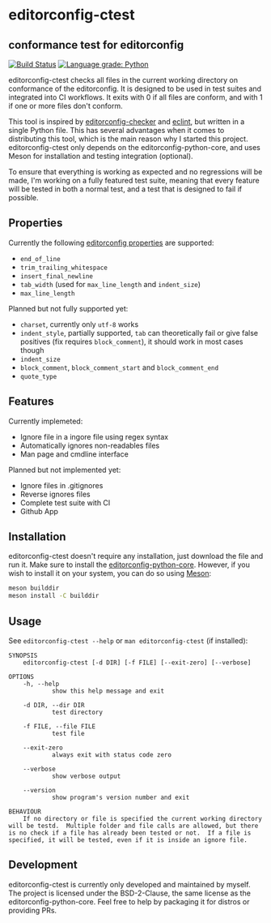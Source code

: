 # editorconfig-ctest
## conformance test for editorconfig
[![Build Status](https://travis-ci.com/stephanlachnit/editorconfig-ctest.svg?branch=master)](https://travis-ci.com/stephanlachnit/editorconfig-ctest)
[![Language grade: Python](https://img.shields.io/lgtm/grade/python/g/stephanlachnit/editorconfig-ctest.svg?logo=lgtm&logoWidth=18)](https://lgtm.com/projects/g/stephanlachnit/editorconfig-ctest/context:python)

editorconfig-ctest checks all files in the current working directory on conformance of the editorconfig. It is designed to be used in test suites and integrated into CI workflows. It exits with 0 if all files are conform, and with 1 if one or more files don't conform.

This tool is inspired by [editorconfig-checker](https://github.com/editorconfig-checker/editorconfig-checker) and [eclint](https://github.com/jedmao/eclint), but written in a single Python file. This has several advantages when it comes to distributing this tool, which is the main reason why I started this project. editorconfig-ctest only depends on the editorconfig-python-core, and uses Meson for installation and testing integration (optional).

To ensure that everything is working as expected and no regressions will be made, I'm working on a fully featured test suite, meaning that every feature will be tested in both a normal test, and a test that is designed to fail if possible.

## Properties

Currently the following [editorconfig properties](https://github.com/editorconfig/editorconfig/wiki/EditorConfig-Properties) are supported:
* `end_of_line`
* `trim_trailing_whitespace`
* `insert_final_newline`
* `tab_width` (used for `max_line_length` and `indent_size`)
* `max_line_length`

Planned but not fully supported yet:
* `charset`, currently only `utf-8` works
* `indent_style`, partially supported, `tab` can theoretically fail or give false positives (fix requires `block_comment`), it should work in most cases though
* `indent_size`
* `block_comment`, `block_comment_start`  and `block_comment_end`
* `quote_type`

## Features

Currently implemeted:
* Ignore file in a ingore file using regex syntax
* Automatically ignores non-readables files
* Man page and cmdline interface

Planned but not implemented yet:
* Ignore files in .gitignores
* Reverse ignores files
* Complete test suite with CI
* Github App

## Installation

editorconfig-ctest doesn't require any installation, just download the file and run it. Make sure to install the [editorconfig-python-core](https://github.com/editorconfig/editorconfig-core-py).
However, if you wish to install it on your system, you can do so using [Meson](https://mesonbuild.com/):
```sh
meson builddir
meson install -C builddir
```

## Usage

See `editorconfig-ctest --help` or `man editorconfig-ctest` (if installed):
```
SYNOPSIS
    editorconfig-ctest [-d DIR] [-f FILE] [--exit-zero] [--verbose]

OPTIONS
    -h, --help
            show this help message and exit

    -d DIR, --dir DIR
            test directory

    -f FILE, --file FILE
            test file

    --exit-zero
            always exit with status code zero

    --verbose
            show verbose output

    --version
            show program's version number and exit

BEHAVIOUR
    If no directory or file is specified the current working directory will be testd.  Multiple folder and file calls are allowed, but there is no check if a file has already been tested or not.  If a file is specified, it will be tested, even if it is inside an ignore file.
```

## Development

editorconfig-ctest is currently only developed and maintained by myself. The project is licensed under the BSD-2-Clause, the same license as the editorconfig-python-core. Feel free to help by packaging it for distros or providing PRs.
